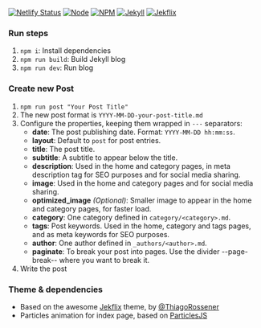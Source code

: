 [![Netlify Status](https://api.netlify.com/api/v1/badges/38ae83e3-75f3-4f94-8611-283c580b9ac0/deploy-status)](https://app.netlify.com/sites/malkomich/deploys)
[![Node](https://img.shields.io/badge/Node-13.5.0-informational.svg?style=for-the-badge&logo=node.js)](https://nodejs.org/es/)
[![NPM](https://img.shields.io/badge/NPM-6.14.4-informational.svg?style=for-the-badge&logo=npm)](https://www.npmjs.com/)
[![Jekyll](https://img.shields.io/badge/Jekyll-%3E%3D%203.8.6-informational.svg?style=for-the-badge&logo=jekyll&logoColor=critical)](https://jekyllrb.com/)
[![Jekflix](https://img.shields.io/badge/Jekflix-3.1.0-informational?style=for-the-badge&logo=github&logoColor=black)](https://github.com/thiagorossener/jekflix-template)

### Run steps

1. `npm i`: Install dependencies
2. `npm run build`: Build Jekyll blog
3. `npm run dev`: Run blog

### Create new Post

1. `npm run post "Your Post Title"`
2. The new post format is `YYYY-MM-DD-your-post-title.md`
3. Configure the properties, keeping them wrapped in `---` separators:
    * **date**: The post publishing date. Format: `YYYY-MM-DD hh:mm:ss`.
    * **layout**: Default to `post` for post entries.
    * **title**: The post title.
    * **subtitle**: A subtitle to appear below the title.
    * **description**: Used in the home and category pages, in meta description tag for SEO purposes and for social media sharing.
    * **image**: Used in the home and category pages and for social media sharing.
    * **optimized_image** _(Optional)_: Smaller image to appear in the home and category pages, for faster load.
    * **category**: One category defined in `category/<category>.md`.
    * **tags**: Post keywords. Used in the home, category and tags pages, and as meta keywords for SEO purposes.
    * **author**: One author defined in `_authors/<author>.md`.
    * **paginate**: To break your post into pages. Use the divider --page-break-- where you want to break it.
4. Write the post


### Theme & dependencies

- Based on the awesome [Jekflix](https://github.com/thiagorossener/jekflix-template) theme, by [@ThiagoRossener](https://github.com/thiagorossener) 
- Particles animation for index page, based on [ParticlesJS](https://github.com/VincentGarreau/particles.js)
